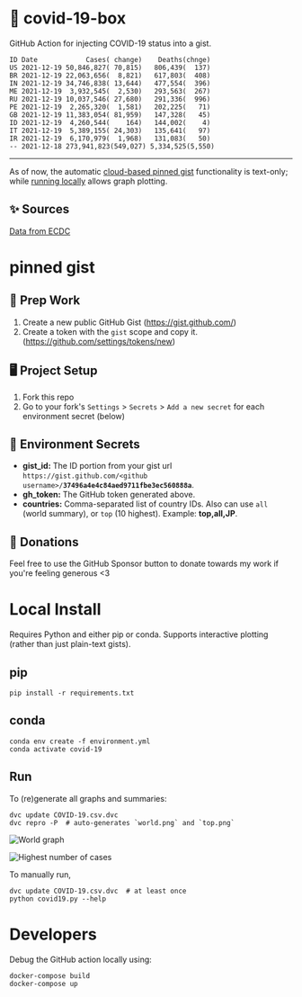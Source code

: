 # 🏥 covid-19-box

GitHub Action for injecting COVID-19 status into a gist.

```
ID Date            Cases( change)    Deaths(chnge)
US 2021-12-19 50,846,827( 70,815)   806,439(  137)
BR 2021-12-19 22,063,656(  8,821)   617,803(  408)
IN 2021-12-19 34,746,838( 13,644)   477,554(  396)
ME 2021-12-19  3,932,545(  2,530)   293,563(  267)
RU 2021-12-19 10,037,546( 27,680)   291,336(  996)
PE 2021-12-19  2,265,320(  1,581)   202,225(   71)
GB 2021-12-19 11,383,054( 81,959)   147,328(   45)
ID 2021-12-19  4,260,544(    164)   144,002(    4)
IT 2021-12-19  5,389,155( 24,303)   135,641(   97)
IR 2021-12-19  6,170,979(  1,968)   131,083(   50)
-- 2021-12-18 273,941,823(549,027) 5,334,525(5,550)
```

---

As of now, the automatic [cloud-based pinned gist](#pinned-gist) functionality is text-only;
while [running locally](#local-install) allows graph plotting.

## ✨ Sources

[Data from ECDC](https://www.ecdc.europa.eu/en/publications-data/download-todays-data-geographic-distribution-covid-19-cases-worldwide)

# pinned gist

## 🎒 Prep Work
1. Create a new public GitHub Gist (https://gist.github.com/)
1. Create a token with the `gist` scope and copy it. (https://github.com/settings/tokens/new)

## 🖥 Project Setup
1. Fork this repo
1. Go to your fork's `Settings` > `Secrets` > `Add a new secret` for each environment secret (below)

## 🤫 Environment Secrets
- **gist_id:** The ID portion from your gist url `https://gist.github.com/<github username>/`**`37496a4e4c84aed9711fbe3ec560888a`**.
- **gh_token:** The GitHub token generated above.
- **countries:** Comma-separated list of country IDs. Also can use `all` (world summary), or `top` (10 highest). Example: **top,all,JP**.

## 💸 Donations

Feel free to use the GitHub Sponsor button to donate towards my work if you're feeling generous <3

# Local Install

Requires Python and either pip or conda. Supports interactive plotting (rather than just plain-text gists).

## pip

```
pip install -r requirements.txt
```

## conda

```
conda env create -f environment.yml
conda activate covid-19
```

## Run

To (re)generate all graphs and summaries:

```
dvc update COVID-19.csv.dvc
dvc repro -P  # auto-generates `world.png` and `top.png`
```

![World graph](world.png)

![Highest number of cases](top.png)

To manually run,

```
dvc update COVID-19.csv.dvc  # at least once
python covid19.py --help
```

# Developers

Debug the GitHub action locally using:

```
docker-compose build
docker-compose up
```
